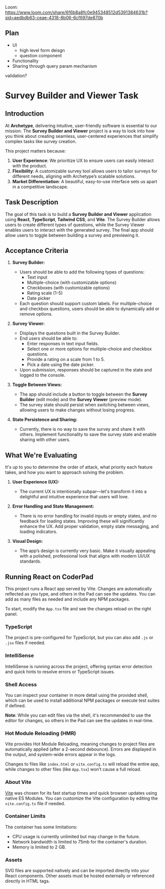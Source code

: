 Loom:
https://www.loom.com/share/6f6b8a8fc0e945348512d5391384631b?sid=aedbdb63-ceae-4318-8b06-6cf697de870b

## Plan

- UI
  - high level form deisgn
  - question component
- Functionality
- Sharing through query param mechanism

validation?


# Survey Builder and Viewer Task

## Introduction

At **Archetype**, delivering intuitive, user-friendly software is essential to our mission. The **Survey Builder and Viewer** project is a way to look into how you think about creating seamless, user-centered experiences that simplify complex tasks like survey creation.

This project matters because:
1. **User Experience**: We prioritize UX to ensure users can easily interact with the product.
2. **Flexibility**: A customizable survey tool allows users to tailor surveys for different needs, aligning with Archetype’s scalable solutions.
3. **Market Differentiation**: A beautiful, easy-to-use interface sets us apart in a competitive landscape.

## Task Description

The goal of this task is to build a **Survey Builder and Viewer** application using **React**, **TypeScript**, **Tailwind CSS**, and **Vite**. The Survey Builder allows users to create different types of questions, while the Survey Viewer enables users to interact with the generated survey. The final app should allow users to toggle between building a survey and previewing it.

## Acceptance Criteria

1. **Survey Builder:**
   - Users should be able to add the following types of questions:
     - Text input
     - Multiple-choice (with customizable options)
     - Checkboxes (with customizable options)
     - Rating scale (1-5)
     - Date picker
   - Each question should support custom labels. For multiple-choice and checkbox questions, users should be able to dynamically add or remove options.

2. **Survey Viewer:**
   - Displays the questions built in the Survey Builder.
   - End users should be able to:
     - Enter responses in text input fields.
     - Select one or more options for multiple-choice and checkbox questions.
     - Provide a rating on a scale from 1 to 5.
     - Pick a date using the date picker.
   - Upon submission, responses should be captured in the state and logged to the console.

3. **Toggle Between Views:**
   - The app should include a button to toggle between the **Survey Builder** (edit mode) and the **Survey Viewer** (preview mode).
   - The survey state should persist when switching between views, allowing users to make changes without losing progress.

4. **State Persistence and Sharing:**
   - Currently, there is no way to save the survey and share it with others. Implement functionality to save the survey state and enable sharing with other users.

## What We're Evaluating
It's up to you to determine the order of attack, what priority each feature takes, and how you want to approach solving the problem.

1. **User Experience (UX):**
   - The current UX is intentionally subpar—let's transform it into a delightful and intuitive experience that users will love.
   
2. **Error Handling and State Management:**
   - There is no error handling for invalid inputs or empty states, and no feedback for loading states. Improving these will significantly enhance the UX. Add proper validation, empty state messaging, and loading indicators.

3. **Visual Design:**
   - The app’s design is currently very basic. Make it visually appealing with a polished, professional look that aligns with modern UI/UX standards.

## Running React on CoderPad

This project runs a React app served by Vite. Changes are automatically reflected as you type, and others in the Pad can see the updates. You can add as many files as needed and include any NPM packages.

To start, modify the `App.tsx` file and see the changes reload on the right panel.

### TypeScript

The project is pre-configured for TypeScript, but you can also add `.js` or `.jsx` files if needed.

### IntelliSense

IntelliSense is running across the project, offering syntax error detection and quick hints to resolve errors or TypeScript issues.

### Shell Access

You can inspect your container in more detail using the provided shell, which can be used to install additional NPM packages or execute test suites if defined.

**Note**: While you can edit files via the shell, it's recommended to use the editor for changes, so others in the Pad can see the updates in real-time.

### Hot Module Reloading (HMR)

Vite provides Hot Module Reloading, meaning changes to project files are automatically applied (after a 2-second debounce). Errors are displayed in the output, and system-wide errors appear in the logs.

Changes to files like `index.html` or `vite.config.ts` will reload the entire app, while changes to other files (like `App.tsx`) won’t cause a full reload.

### About Vite

[Vite](https://vitejs.dev) was chosen for its fast startup times and quick browser updates using native ES Modules. You can customize the Vite configuration by editing the `vite.config.ts` file if needed.

### Container Limits

The container has some limitations:
- CPU usage is currently unlimited but may change in the future.
- Network bandwidth is limited to 75mb for the container's duration.
- Memory is limited to 2 GB.

### Assets

SVG files are supported natively and can be imported directly into your React components. Other assets must be hosted externally or referenced directly in HTML tags.
